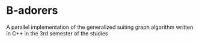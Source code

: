 # B-adorers
A parallel implementation of the generalized suiting graph algorithm written in C++ in the 3rd semester of the studies

